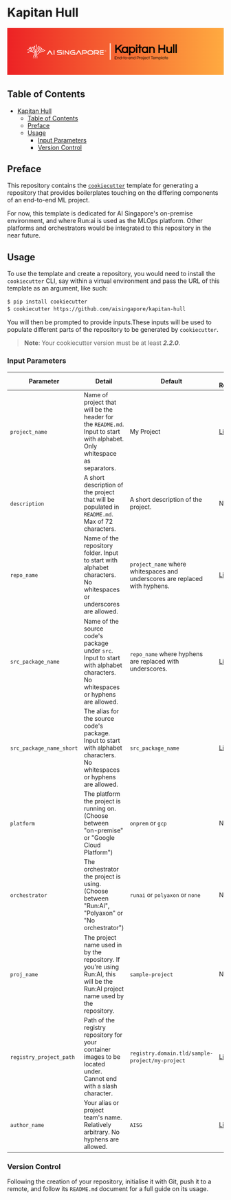 # Kapitan Hull

![AI Singapore's Kapitan Hull EPTG Onprem Run:ai Banner](./assets/kapitan-hull-banner.png)

## Table of Contents

- [Kapitan Hull](#kapitan-hull)
  - [Table of Contents](#table-of-contents)
  - [Preface](#preface)
  - [Usage](#usage)
    - [Input Parameters](#input-parameters)
    - [Version Control](#version-control)

## Preface

This repository contains the [`cookiecutter`][ccutter] template for 
generating a repository that provides boilerplates touching on the 
differing components of an end-to-end ML project. 

For now, this template is dedicated for AI Singapore's on-premise 
environment, and where Run:ai is used as the MLOps platform. Other 
platforms and orchestrators would be integrated to this repository in
the near future.

[ccutter]: https://cookiecutter.readthedocs.io/en/stable/

## Usage

To use the template and create a repository, you would need to install
the `cookiecutter` CLI, say within a virtual environment and pass the
URL of this template as an argument, like such:

```bash
$ pip install cookiecutter
$ cookiecutter https://github.com/aisingapore/kapitan-hull
```

You will then be prompted to provide inputs.These inputs will be used to
populate different parts of the repository to be generated by
`cookiecutter`.

> **Note**: Your cookiecutter version must be at least ***2.2.0***.

### Input Parameters

| Parameter                | Detail                                                                                                                           | Default                                                                     | Regex Reference                                                                                                    	|
|------------------------- |--------------------------------------------------------------------------------------------------------------------------------- |---------------------------------------------------------------------------- |--------------------------------------------------------------------------------------------------------------------	|
| `project_name`           | Name of project that will be the header for the `README.md`. Input to start with alphabet. Only whitespace as separators.        | My Project                                                                  | [Link](https://github.com/aisingapore/kapitan-hull/blob/main/hooks/pre_gen_project.py#L8)  	|
| `description`            | A short description of the project that will be populated in `README.md`. Max of 72 characters.                                  | A short description of the project.                                         | NIL                                                                                                                	|
| `repo_name`              | Name of the repository folder. Input to start with alphabet characters. No whitespaces or underscores are allowed.               | `project_name` where whitespaces and underscores are replaced with hyphens. | [Link](https://github.com/aisingapore/kapitan-hull/blob/main/hooks/pre_gen_project.py#L13) 	|
| `src_package_name`       | Name of the source code's package under `src`. Input to start with alphabet characters. No whitespaces or hyphens are allowed.   | `repo_name` where hyphens are replaced with underscores.                    | [Link](https://github.com/aisingapore/kapitan-hull/blob/main/hooks/pre_gen_project.py#L16) 	|
| `src_package_name_short` | The alias for the source code's package. Input to start with alphabet characters. No whitespaces or hyphens are allowed.         | `src_package_name`                                                          | [Link](https://github.com/aisingapore/kapitan-hull/blob/main/hooks/pre_gen_project.py#L19) 	|
| `platform`               | The platform the project is running on. (Choose between "on-premise" or "Google Cloud Platform")                                 | `onprem` or `gcp`                                                           | NIL                                                                                                                 |
| `orchestrator`           | The orchestrator the project is using. (Choose between "Run:AI", "Polyaxon" or "No orchestrator")                                | `runai` or `polyaxon` or `none`                                             | NIL                                                                                                                 |
| `proj_name`              | The project name used in by the repository. If you're using Run:AI, this will be the Run:AI project name used by the repository. | `sample-project`                                                            | NIL                                                                                                                 |
| `registry_project_path`  | Path of the registry repository for your container images to be located under. Cannot end with a slash character.                | `registry.domain.tld/sample-project/my-project`                             | [Link](https://github.com/aisingapore/kapitan-hull/blob/main/hooks/pre_gen_project.py#L22) 	|
| `author_name`            | Your alias or project team's name. Relatively arbitrary. No hyphens are allowed.                                                 | `AISG`                                  	                                  | [Link](https://github.com/aisingapore/kapitan-hull/blob/main/hooks/pre_gen_project.py#L25) 	|

### Version Control

Following the creation of your repository, initialise it with Git, push 
it to a remote, and follow its `README.md` document for a full guide on 
its usage.
